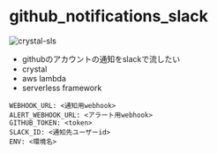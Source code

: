 # github_notifications_slack
![crystal-sls](https://github.com/limit7412/github_notifications_slack/workflows/crystal-sls/badge.svg)

  - githubのアカウントの通知をslackで流したい
  - crystal
  - aws lambda
  - serverless framework

```
WEBHOOK_URL: <通知用webhook>
ALERT_WEBHOOK_URL: <アラート用webhook>
GITHUB_TOKEN: <token>
SLACK_ID: <通知先ユーザーid>
ENV: <環境名>
```

